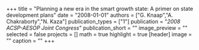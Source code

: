 +++
title = "Planning a new era in the smart growth state: A primer on state development plans"
date = "2008-01-01"
authors = ["G. Knaap","A. Chakraborty","N. Kaza"]
publication_types = ["1"]
publication = "_2008 ACSP-AESOP Joint Congress_"
publication_short = ""
image_preview = ""
selected = false
projects = []
math = true
highlight = true
[header]
image = ""
caption = ""
+++

